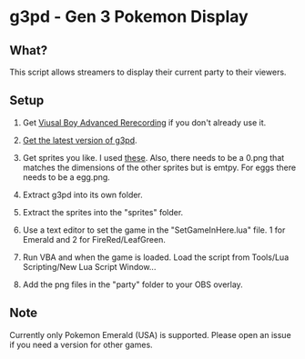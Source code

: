 # g3pd - Gen 3 Pokemon Display

## What?
This script allows streamers to display their current party to their viewers.

## Setup
1. Get [Viusal Boy Advanced Rerecording](https://github.com/TASVideos/vba-rerecording/releases) if you don't already use it.

2. [Get the latest version of g3pd](https://github.com/PeachIceTea/g3pd/archive/master.zip).

3. Get sprites you like. I used [these](https://veekun.com/dex/downloads). Also, there needs to be a 0.png that matches the dimensions of the other sprites but is emtpy. For eggs there needs to be a egg.png.

4. Extract g3pd into its own folder.

5. Extract the sprites into the "sprites" folder.

6. Use a text editor to set the game in the "SetGameInHere.lua" file. 1 for Emerald and 2 for FireRed/LeafGreen.

7. Run VBA and when the game is loaded. Load the script from Tools/Lua Scripting/New Lua Script Window...

8. Add the png files in the "party" folder to your OBS overlay.

## Note
Currently only Pokemon Emerald (USA) is supported. Please open an issue if you need a version for other games.